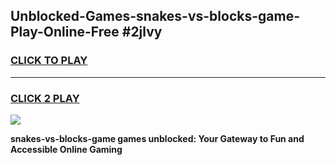 
## Unblocked-Games-snakes-vs-blocks-game-Play-Online-Free #2jlvy
<h3>
<a href="https://us.freeplayer.one?title=snakes-vs-blocks-game&ref=10M">CLICK TO PLAY</a></h3>
<hr>

<h3>
<a href="https://us.freeplayer.one?title=snakes-vs-blocks-game&ref=10M">CLICK 2 PLAY</a>
  
</h3>

<a href="https://us.freeplayer.one?title=snakes-vs-blocks-game&ref=10M"><img src="https://clearcache.store/games.png"></a>


**snakes-vs-blocks-game games unblocked: Your Gateway to Fun and Accessible Online Gaming**
